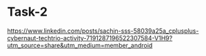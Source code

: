 # Task-2
https://www.linkedin.com/posts/sachin-sss-58039a25a_cplusplus-cybernaut-techtrio-activity-7191287196522307584-V1H9?utm_source=share&utm_medium=member_android
